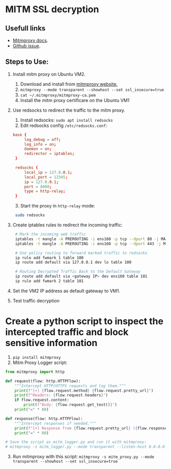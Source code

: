 # MITM SSL decryption

## Usefull links
- [Mitmproxy docs](https://docs.mitmproxy.org/stable/).
- [Github issue](https://github.com/mitmproxy/mitmproxy/issues/458).

## Steps to Use:
1. Install mitm proxy on Ubuntu VM2.
   1. Download and install from [mitmproxy website.](https://mitmproxy.org)
   2. `mitmproxy --mode transparent --showhost --set ssl_insecure=true`
   3. `cat ~/.mitmproxy/mitmproxy-ca.pem`
   4. Install the mitm proxy certificare on the Ubuntu VM1

2. Use redsocks to redirect the traffic to the mitm proxy.
   1. Install redsocks: `sudo apt install redsocks` 
   2. Edit redsocks config `/etc/redsocks.conf`:
   ```conf
   base {
        log_debug = off;
        log_info = on;
        daemon = on;
        redirector = iptables;
    }

    redsocks {
        local_ip = 127.0.0.1;
        local_port = 12345;
        ip = 127.0.0.1;
        port = 8080;
        type = http-relay;
    }
   ```
   3. Start the proxy in `http-relay` mode:
   ```bash
    sudo redsocks
   ```
3. Create iptables rules to redirect the incoming traffic:
   ```bash
    # Mark the incoming web traffic
    iptables -t mangle -A PREROUTING -i ens160 -p tcp --dport 80 -j MARK --set-mark 1
    iptables -t mangle -A PREROUTING -i ens160 -p tcp --dport 443 -j MARK --set-mark 1

    # Use policy routing to forward marked traffic to redsocks
    ip rule add fwmark 1 table 100
    ip route add default via 127.0.0.1 dev lo table 100

    # Routing Decrypted Traffic Back to the Default Gateway
    ip route add default via <gateway IP> dev ens160 table 101
    ip rule add fwmark 2 table 101
   ```

4. Set the VM2 IP address as default gateway to VM1.
5. Test traffic decryption

# Create a python script to inspect the intercepted traffic and block sensitive information
1. `pip install mitmproxy`
2. Mitm Proxy Logger script:
```python
from mitmproxy import http

def request(flow: http.HTTPFlow):
    """Intercept HTTP/HTTPS requests and log them."""
    print(f"[+] {flow.request.method} {flow.request.pretty_url}")
    print(f"Headers: {flow.request.headers}")
    if flow.request.content:
        print(f"Body: {flow.request.get_text()}")
    print("=" * 80)

def response(flow: http.HTTPFlow):
    """Intercept responses if needed."""
    print(f"[+] Response from {flow.request.pretty_url} ({flow.response.status_code})")
    print("=" * 80)

# Save the script as mitm_logger.py and run it with mitmproxy:
# mitmproxy -s mitm_logger.py --mode transparent --listen-host 0.0.0.0
```
3. Run mitmproxy with this script:
```mitmproxy -s mitm_proxy.py --mode transparent --showhost --set ssl_insecure=true```

